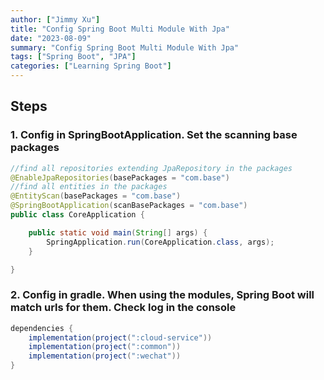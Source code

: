 ```yaml
---
author: ["Jimmy Xu"]
title: "Config Spring Boot Multi Module With Jpa"
date: "2023-08-09"
summary: "Config Spring Boot Multi Module With Jpa"
tags: ["Spring Boot", "JPA"]
categories: ["Learning Spring Boot"]
---
```


## Steps

### 1. Config in SpringBootApplication. Set the scanning base packages

```java
//find all repositories extending JpaRepository in the packages
@EnableJpaRepositories(basePackages = "com.base")
//find all entities in the packages
@EntityScan(basePackages = "com.base")
@SpringBootApplication(scanBasePackages = "com.base")
public class CoreApplication {

    public static void main(String[] args) {
        SpringApplication.run(CoreApplication.class, args);
    }

}
```

### 2. Config in gradle. When using the modules, Spring Boot will match urls for them. Check log in the console

```java
dependencies {
    implementation(project(":cloud-service"))
    implementation(project(":common"))
    implementation(project(":wechat"))
}
```
